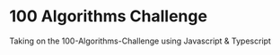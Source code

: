 # 100 Algorithms Challenge

<p>Taking on the 100-Algorithms-Challenge using Javascript & Typescript<p>

